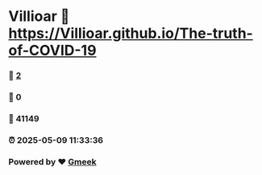 # Villioar :link: https://Villioar.github.io/The-truth-of-COVID-19 
### :page_facing_up: [2](https://Villioar.github.io/The-truth-of-COVID-19/tag.html) 
### :speech_balloon: 0 
### :hibiscus: 41149 
### :alarm_clock: 2025-05-09 11:33:36 
### Powered by :heart: [Gmeek](https://github.com/Meekdai/Gmeek)

